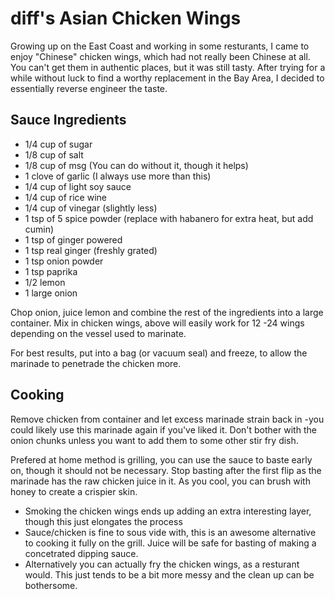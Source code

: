 diff's Asian Chicken Wings
==========================

Growing up on the East Coast and working in some resturants, I came to
enjoy "Chinese" chicken wings, which had not really been Chinese at all.
You can't get them in authentic places, but it was still tasty. After
trying for a while without luck to find a worthy replacement in the Bay
Area, I decided to essentially reverse engineer the taste.

Sauce Ingredients
-----------------

-   1/4 cup of sugar
-   1/8 cup of salt
-   1/8 cup of msg (You can do without it, though it helps)
-   1 clove of garlic (I always use more than this)
-   1/4 cup of light soy sauce
-   1/4 cup of rice wine
-   1/4 cup of vinegar (slightly less)
-   1 tsp of 5 spice powder (replace with habanero for extra heat, but
    add cumin)
-   1 tsp of ginger powered
-   1 tsp real ginger (freshly grated)
-   1 tsp onion powder
-   1 tsp paprika
-   1/2 lemon
-   1 large onion

Chop onion, juice lemon and combine the rest of the ingredients into a
large container. Mix in chicken wings, above will easily work for 12 -24
wings depending on the vessel used to marinate.

For best results, put into a bag (or vacuum seal) and freeze, to allow
the marinade to penetrade the chicken more.

Cooking
-------

Remove chicken from container and let excess marinade strain back in
-you could likely use this marinade again if you've liked it. Don't
bother with the onion chunks unless you want to add them to some other
stir fry dish.

Prefered at home method is grilling, you can use the sauce to baste
early on, though it should not be necessary. Stop basting after the
first flip as the marinade has the raw chicken juice in it. As you cool,
you can brush with honey to create a crispier skin.

-   Smoking the chicken wings ends up adding an extra interesting layer,
    though this just elongates the process
-   Sauce/chicken is fine to sous vide with, this is an awesome
    alternative to cooking it fully on the grill. Juice will be safe for
    basting of making a concetrated dipping sauce.
-   Alternatively you can actually fry the chicken wings, as a resturant
    would. This just tends to be a bit more messy and the clean up can
    be bothersome.
